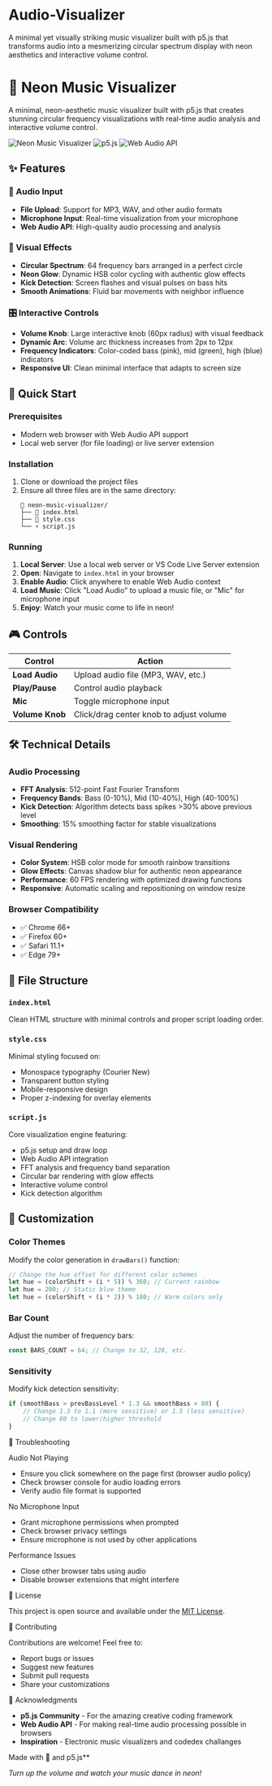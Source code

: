 # Audio-Visualizer
A minimal yet visually striking music visualizer built with p5.js that transforms audio into a mesmerizing circular spectrum display with neon aesthetics and interactive volume control.

# 🌈 Neon Music Visualizer

A minimal, neon-aesthetic music visualizer built with p5.js that creates stunning circular frequency visualizations with real-time audio analysis and interactive volume control.

![Neon Music Visualizer](https://img.shields.io/badge/Status-Live-brightgreen) ![p5.js](https://img.shields.io/badge/Built%20with-p5.js-ed225d) ![Web Audio API](https://img.shields.io/badge/Audio-Web%20Audio%20API-blue)

## ✨ Features

### 🎵 Audio Input
- **File Upload**: Support for MP3, WAV, and other audio formats
- **Microphone Input**: Real-time visualization from your microphone
- **Web Audio API**: High-quality audio processing and analysis

### 🎨 Visual Effects
- **Circular Spectrum**: 64 frequency bars arranged in a perfect circle
- **Neon Glow**: Dynamic HSB color cycling with authentic glow effects
- **Kick Detection**: Screen flashes and visual pulses on bass hits
- **Smooth Animations**: Fluid bar movements with neighbor influence

### 🎛️ Interactive Controls
- **Volume Knob**: Large interactive knob (60px radius) with visual feedback
- **Dynamic Arc**: Volume arc thickness increases from 2px to 12px
- **Frequency Indicators**: Color-coded bass (pink), mid (green), high (blue) indicators
- **Responsive UI**: Clean minimal interface that adapts to screen size

## 🚀 Quick Start

### Prerequisites
- Modern web browser with Web Audio API support
- Local web server (for file loading) or live server extension

### Installation
1. Clone or download the project files
2. Ensure all three files are in the same directory:
   ```
   📁 neon-music-visualizer/
   ├── 📄 index.html
   ├── 🎨 style.css
   └── ⚡ script.js
   ```

### Running
1. **Local Server**: Use a local web server or VS Code Live Server extension
2. **Open**: Navigate to `index.html` in your browser
3. **Enable Audio**: Click anywhere to enable Web Audio context
4. **Load Music**: Click "Load Audio" to upload a music file, or "Mic" for microphone input
5. **Enjoy**: Watch your music come to life in neon!

## 🎮 Controls

| Control | Action |
|---------|--------|
| **Load Audio** | Upload audio file (MP3, WAV, etc.) |
| **Play/Pause** | Control audio playback |
| **Mic** | Toggle microphone input |
| **Volume Knob** | Click/drag center knob to adjust volume |

## 🛠️ Technical Details

### Audio Processing
- **FFT Analysis**: 512-point Fast Fourier Transform
- **Frequency Bands**: Bass (0-10%), Mid (10-40%), High (40-100%)
- **Kick Detection**: Algorithm detects bass spikes >30% above previous level
- **Smoothing**: 15% smoothing factor for stable visualizations

### Visual Rendering
- **Color System**: HSB color mode for smooth rainbow transitions
- **Glow Effects**: Canvas shadow blur for authentic neon appearance
- **Performance**: 60 FPS rendering with optimized drawing functions
- **Responsive**: Automatic scaling and repositioning on window resize

### Browser Compatibility
- ✅ Chrome 66+
- ✅ Firefox 60+
- ✅ Safari 11.1+
- ✅ Edge 79+

## 📁 File Structure

### `index.html`
Clean HTML structure with minimal controls and proper script loading order.

### `style.css`
Minimal styling focused on:
- Monospace typography (Courier New)
- Transparent button styling
- Mobile-responsive design
- Proper z-indexing for overlay elements

### `script.js`
Core visualization engine featuring:
- p5.js setup and draw loop
- Web Audio API integration
- FFT analysis and frequency band separation
- Circular bar rendering with glow effects
- Interactive volume control
- Kick detection algorithm

## 🎨 Customization

### Color Themes
Modify the color generation in `drawBars()` function:
```javascript
// Change the hue offset for different color schemes
let hue = (colorShift + (i * 5)) % 360; // Current rainbow
let hue = 200; // Static blue theme
let hue = (colorShift + (i * 2)) % 180; // Warm colors only
```

### Bar Count
Adjust the number of frequency bars:
```javascript
const BARS_COUNT = 64; // Change to 32, 128, etc.
```

### Sensitivity
Modify kick detection sensitivity:
```javascript
if (smoothBass > prevBassLevel * 1.3 && smoothBass > 80) {
    // Change 1.3 to 1.1 (more sensitive) or 1.5 (less sensitive)
    // Change 80 to lower/higher threshold
}
```

🐛 Troubleshooting

Audio Not Playing
- Ensure you click somewhere on the page first (browser audio policy)
- Check browser console for audio loading errors
- Verify audio file format is supported

No Microphone Input
- Grant microphone permissions when prompted
- Check browser privacy settings
- Ensure microphone is not used by other applications

Performance Issues
- Close other browser tabs using audio
- Disable browser extensions that might interfere


📄 License

This project is open source and available under the [MIT License](https://opensource.org/licenses/MIT).

🤝 Contributing

Contributions are welcome! Feel free to:
- Report bugs or issues
- Suggest new features
- Submit pull requests
- Share your customizations

🙏 Acknowledgments

- **p5.js Community** - For the amazing creative coding framework
- **Web Audio API** - For making real-time audio processing possible in browsers
- **Inspiration** - Electronic music visualizers and codedex challanges



Made with 💜 and p5.js**

*Turn up the volume and watch your music dance in neon!*
